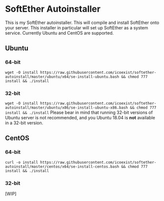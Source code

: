 # SoftEther Autoinstaller

This is my SoftEther autoinstaller. This will compile and install SoftEther onto your server. This installer in particular will set up SoftEther as a system service. Currently Ubuntu and CentOS are supported.

## Ubuntu
### 64-bit
```wget -O install https://raw.githubusercontent.com/icoexist/softether-autoinstall/master/ubuntu/x64/se-install-ubuntu.bash && chmod 777 install && ./install```

### 32-bit
```wget -O install https://raw.githubusercontent.com/icoexist/softether-autoinstall/master/ubuntu/x86/se-install-ubuntu-x86.bash && chmod 777 install && ./install```
Please bear in mind that running 32-bit versions of Ubuntu server is not recommended, and you Ubuntu 18.04 is **not** available in a 32-bit version.

## CentOS
### 64-bit
`curl -o install https://raw.githubusercontent.com/icoexist/softether-autoinstall/master/centos/x64/se-install-centos.bash && chmod 777 install && ./install`

### 32-bit
[WIP]